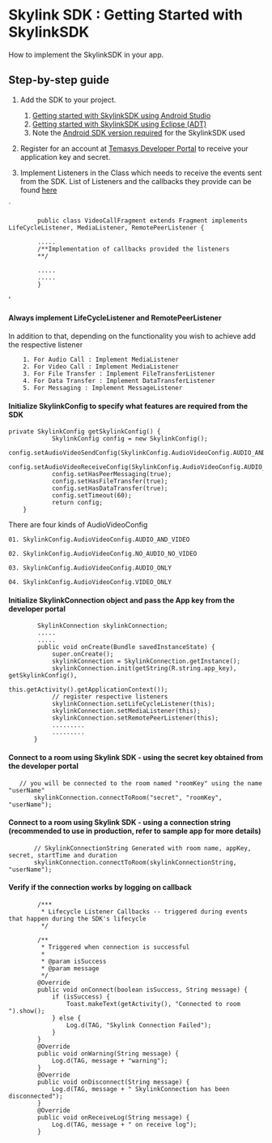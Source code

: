 Skylink SDK : Getting Started with SkylinkSDK
=============================================

How to implement the SkylinkSDK in your app.

Step-by-step guide
------------------


1.  Add the SDK to your project. 
    1.  [Getting started with SkylinkSDK using Android Studio](http://skylink.io/marked.php?skylink/skylinksdk/android/latest/SkylinkSDK_Android_Studio_Setup.md)
    2.  [Getting started with SkylinkSDK using Eclipse (ADT)](http://skylink.io/marked.php?skylink/skylinksdk/android/latest/SkylinkSDK_Eclipse_ADT_Setup.md)
    3.  Note the [Android SDK version required](http://skylink.io/marked.php?skylink/skylinksdk/android/latest/Android_SDK_Version_Required.md) for the SkylinkSDK used 

2.  Register for an account at [Temasys Developer
    Portal](https://developer.temasys.com.sg/) to receive your
    application key and secret. 
3.  Implement Listeners in the Class which needs to receive the events sent from the SDK. List of Listeners and the callbacks they provide can be found
        [here](http://cdn.temasys.com.sg/skylink/skylinksdk/android/latest/doc/index.html)

`

            public class VideoCallFragment extends Fragment implements LifeCycleListener, MediaListener, RemotePeerListener {

            .....
            /**Implementation of callbacks provided the listeners
            **/
             
            .....
            .....
            }
'

#### Always implement LifeCycleListener and RemotePeerListener

   In addition to that, depending on the functionality you wish to
        achieve add the respective listener

        1. For Audio Call : Implement MediaListener
        2. For Video Call : Implement MediaListener
        3. For File Transfer : Implement FileTransferListener
        4. For Data Transfer : Implement DataTransferListener
        5. For Messaging : Implement MessageListener

#### Initialize SkylinkConfig to specify what features are required from the SDK

    private SkylinkConfig getSkylinkConfig() {
                SkylinkConfig config = new SkylinkConfig();
                config.setAudioVideoSendConfig(SkylinkConfig.AudioVideoConfig.AUDIO_AND_VIDEO);
                config.setAudioVideoReceiveConfig(SkylinkConfig.AudioVideoConfig.AUDIO_AND_VIDEO);
                config.setHasPeerMessaging(true);
                config.setHasFileTransfer(true);
                config.setHasDataTransfer(true);
                config.setTimeout(60);
                return config;
        }

 There are four kinds of AudioVideoConfig

    01. SkylinkConfig.AudioVideoConfig.AUDIO_AND_VIDEO

    02. SkylinkConfig.AudioVideoConfig.NO_AUDIO_NO_VIDEO

    03. SkylinkConfig.AudioVideoConfig.AUDIO_ONLY

    04. SkylinkConfig.AudioVideoConfig.VIDEO_ONLY


#### Initialize SkylinkConnection object and pass the App key from the developer portal

            SkylinkConnection skylinkConnection;
            .....
            .....
            public void onCreate(Bundle savedInstanceState) {
                super.onCreate();
                skylinkConnection = SkylinkConnection.getInstance();
                skylinkConnection.init(getString(R.string.app_key), getSkylinkConfig(),
                                                        this.getActivity().getApplicationContext());
                // register respective listeners
                skylinkConnection.setLifeCycleListener(this);
                skylinkConnection.setMediaListener(this);
                skylinkConnection.setRemotePeerListener(this);
                .........
                .........
           }

#### Connect to a room using Skylink SDK - using the secret key obtained from the developer portal

       // you will be connected to the room named "roomKey" using the name "userName"
           skylinkConnection.connectToRoom("secret", "roomKey", "userName");

#### Connect to a room using Skylink SDK - using a connection string (recommended to use in production, refer to sample app for more details)

           // SkylinkConnectionString Generated with room name, appKey, secret, startTime and duration
           skylinkConnection.connectToRoom(skylinkConnectionString, "userName");

#### Verify if the connection works by logging on callback

            /***
             * Lifecycle Listener Callbacks -- triggered during events that happen during the SDK's lifecycle
             */

            /**
             * Triggered when connection is successful
             *
             * @param isSuccess
             * @param message
             */
            @Override
            public void onConnect(boolean isSuccess, String message) {
                if (isSuccess) {
                    Toast.makeText(getActivity(), "Connected to room ").show();
                } else {
                    Log.d(TAG, "Skylink Connection Failed");
                }
            }
            @Override
            public void onWarning(String message) {
                Log.d(TAG, message + "warning");
            }
            @Override
            public void onDisconnect(String message) {
                Log.d(TAG, message + " SkylinkConnection has been disconnected");
            }
            @Override
            public void onReceiveLog(String message) {
                Log.d(TAG, message + " on receive log");
            }

